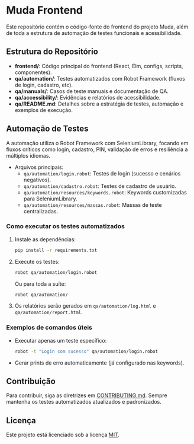# Muda Frontend

Este repositório contém o código-fonte do frontend do projeto Muda, além de toda a estrutura de automação de testes funcionais e acessibilidade.

## Estrutura do Repositório

- **frontend/**: Código principal do frontend (React, Elm, configs, scripts, componentes).
- **qa/automation/**: Testes automatizados com Robot Framework (fluxos de login, cadastro, etc).
- **qa/manuals/**: Casos de teste manuais e documentação de QA.
- **qa/accessibility/**: Evidências e relatórios de acessibilidade.
- **qa/README.md**: Detalhes sobre a estratégia de testes, automação e exemplos de execução.

## Automação de Testes

A automação utiliza o Robot Framework com SeleniumLibrary, focando em fluxos críticos como login, cadastro, PIN, validação de erros e resiliência a múltiplos idiomas.

- Arquivos principais:
  - `qa/automation/login.robot`: Testes de login (sucesso e cenários negativos).
  - `qa/automation/cadastro.robot`: Testes de cadastro de usuário.
  - `qa/automation/resources/keywords.robot`: Keywords customizadas para SeleniumLibrary.
  - `qa/automation/resources/massas.robot`: Massas de teste centralizadas.

### Como executar os testes automatizados

1. Instale as dependências:
   ```bash
   pip install -r requirements.txt
   ```
2. Execute os testes:
   ```bash
   robot qa/automation/login.robot
   ```
   Ou para toda a suíte:
   ```bash
   robot qa/automation/
   ```
3. Os relatórios serão gerados em `qa/automation/log.html` e `qa/automation/report.html`.

### Exemplos de comandos úteis

- Executar apenas um teste específico:
  ```bash
  robot -t "Login com sucesso" qa/automation/login.robot
  ```
- Gerar prints de erro automaticamente (já configurado nas keywords).

## Contribuição

Para contribuir, siga as diretrizes em [CONTRIBUTING.md](frontend/CONTRIBUTING.md). Sempre mantenha os testes automatizados atualizados e padronizados.

## Licença

Este projeto está licenciado sob a licença [MIT](frontend/LICENSE).
